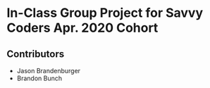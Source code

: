 # In-Class Group Project for Savvy Coders Apr. 2020 Cohort

## Contributors
- Jason Brandenburger
- Brandon Bunch
